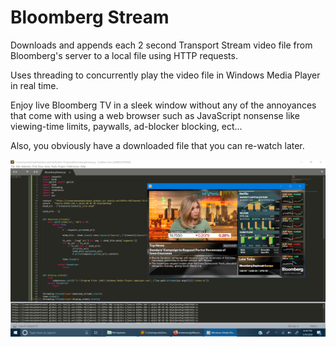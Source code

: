 # Bloomberg Stream

Downloads and appends each 2 second Transport Stream video file from Bloomberg's server to a local file using HTTP requests.

Uses threading to concurrently play the video file in Windows Media Player in real time.

Enjoy live Bloomberg TV in a sleek window without any of the annoyances that come with using a web browser such as JavaScript nonsense like viewing-time limits, paywalls, ad-blocker blocking, ect...

Also, you obviously have a downloaded file that you can re-watch later. 

![alt text](https://github.com/treatmesubj/Bloomberg_Stream/blob/master/Screenshot%20(29).png)

